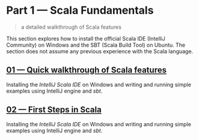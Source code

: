# Part 1 &mdash; Scala Fundamentals   
> a detailed walkthrough of Scala features

This section explores how to install the official Scala IDE (IntelliJ Community) on Windows and the SBT (Scala Build Tool) on Ubuntu.
The section does not assume any previous experience with the Scala language.

## [01 &mdash; Quick walkthrough of Scala features](./01-quick-scala-walkthrough)
Installing the *IntelliJ Scala IDE* on Windows and writing and running simple examples using IntelliJ engine and *sbt*.

## [02 &mdash; First Steps in Scala](./02-first-steps-in-scala)
Installing the *IntelliJ Scala IDE* on Windows and writing and running simple examples using IntelliJ engine and *sbt*.
